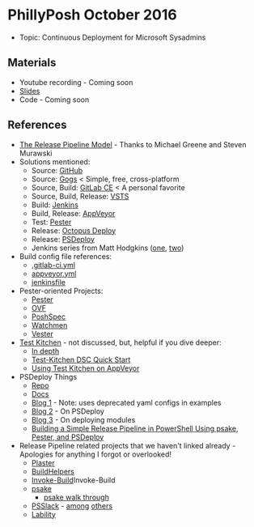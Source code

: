 # PhillyPosh October 2016

* Topic: Continuous Deployment for Microsoft Sysadmins

## Materials

* Youtube recording - Coming soon
* [Slides](https://docs.google.com/presentation/d/1OxbBMYD3IPjqFKC8Cl1z4N90OuaW_NIY3C9PgdwZSZ0/edit?usp=sharing)
* Code - Coming soon

## References

* [The Release Pipeline Model](https://aka.ms/TRPM) - Thanks to Michael Greene and Steven Murawski
* Solutions mentioned:
  * Source: [GitHub](https://github.com/pricing)
  * Source: [Gogs](https://gogs.io/) < Simple, free, cross-platform
  * Source, Build: [GitLab CE](https://about.gitlab.com/features/) < A personal favorite
  * Source, Build, Release: [VSTS](https://www.visualstudio.com/team-services/)
  * Build: [Jenkins](https://jenkins.io/)
  * Build, Release: [AppVeyor](https://www.appveyor.com/)
  * Test: [Pester](https://github.com/pester/Pester)
  * Release: [Octopus Deploy](https://octopus.com/)
  * Release: [PSDeploy](https://github.com/RamblingCookieMonster/PSDeploy)
  * Jenkins series from Matt Hodgkins ([one](https://hodgkins.io/automating-with-jenkins-and-powershell-on-windows-part-1), [two](https://hodgkins.io/automating-with-jenkins-and-powershell-on-windows-part-2))
* Build config file references:
  * [.gitlab-ci.yml](https://docs.gitlab.com/ce/ci/yaml/README.html)
  * [appveyor.yml](https://www.appveyor.com/docs/appveyor-yml/)
  * [jenkinsfile](https://jenkins.io/doc/pipeline/jenkinsfile/)
* Pester-oriented Projects:
  * [Pester](https://github.com/pester/Pester)
  * [OVF](https://github.com/PowerShell/Operation-Validation-Framework)
  * [PoshSpec](https://github.com/Ticketmaster/poshspec)
  * [Watchmen](https://github.com/devblackops/watchmen)
  * [Vester](https://github.com/WahlNetwork/Vester)
* [Test Kitchen](https://gaelcolas.com/2016/07/11/introduction-to-kitchen-dsc/) - not discussed, but, helpful if you dive deeper:
  * [In depth](https://gaelcolas.com/2016/07/11/introduction-to-kitchen-dsc/)
  * [Test-Kitchen DSC Quick Start](http://stevenmurawski.com/powershell/2016/05/getting-started-with-test-kitchen-and-dsc/index.html)
  * [Using Test Kitchen on AppVeyor](http://www.hurryupandwait.io/blog/run-kitchen-tests-in-travis-and-appveyor-using-the-kitchen-machine-driver)
* PSDeploy Things
  * [Repo](https://github.com/RamblingCookieMonster/PSDeploy)
  * [Docs](http://psdeploy.readthedocs.io)
  * [Blog 1](http://ramblingcookiemonster.github.io/PSDeploy/) - Note: uses deprecated yaml configs in examples
  * [Blog 2](http://ramblingcookiemonster.github.io/PSDeploy-Take-Two/) - On PSDeploy
  * [Blog 3](http://ramblingcookiemonster.github.io/PSDeploy-Inception/) - On deploying modules
  * [Building a Simple Release Pipeline in PowerShell Using psake, Pester, and PSDeploy](https://devblackops.io/building-a-simple-release-pipeline-in-powershell-using-psake-pester-and-psdeploy/)
* Release Pipeline related projects that we haven't linked already - Apologies for anything I forgot or overlooked!
  * [Plaster](https://github.com/PowerShell/Plaster)
  * [BuildHelpers](https://github.com/RamblingCookieMonster/BuildHelpers)
  * [Invoke-Build](https://github.com/nightroman/)Invoke-Build
  * [psake](https://github.com/psake/psake)
    * [psake walk through](https://speakerdeck.com/glennsarti/psake-good-for-more-than-just-sushi)
  * [PSSlack](https://github.com/RamblingCookieMonster/PSSlack) - [among](https://t.co/6AITjYiiBs) [others](https://t.co/DSbjvwc5J4)
  * [Lability](https://github.com/VirtualEngine/Lability)